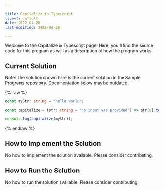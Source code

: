 ```yaml
---

title: Capitalize in Typescript
layout: default
date: 2022-04-28
last-modified: 2022-04-28

---
```


Welcome to the Capitalize in Typescript page! Here, you'll find the source code for this program as well as a description of how the program works.

## Current Solution

Note: The solution shown here is the current solution in the Sample Programs repository. Documentation below may be outdated.

{% raw %}

```Typescript
const myStr: string = "hello world";

const capitalize = (str: string = "no input was provided") => str[0].toUpperCase() + str.slice(1);

console.log(capitalize(myStr));
```

{% endraw %}

## How to Implement the Solution

No how to implement the solution available. Please consider contributing.

## How to Run the Solution

No how to run the solution available. Please consider contributing.